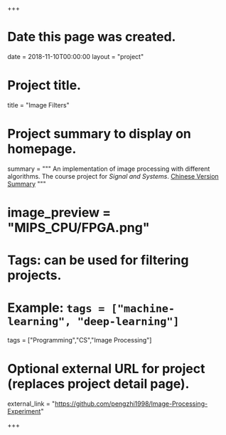 +++
# Date this page was created.
date = 2018-11-10T00:00:00
layout = "project"

# Project title.
title = "Image Filters"

# Project summary to display on homepage.
summary = """
 An implementation of image processing with different algorithms. The course project for *Signal and Systems*. [Chinese Version Summary](./Report.PDF)
 """
 
# image_preview = "MIPS_CPU/FPGA.png"

# Tags: can be used for filtering projects.
# Example: `tags = ["machine-learning", "deep-learning"]`
tags = ["Programming","CS","Image Processing"]

# Optional external URL for project (replaces project detail page).
external_link = "https://github.com/pengzhi1998/Image-Processing-Experiment"

+++



